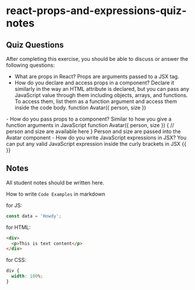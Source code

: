 # react-props-and-expressions-quiz-notes

## Quiz Questions

After completing this exercise, you should be able to discuss or answer the following questions:

- What are props in React?
  Props are arguments passed to a JSX tag.
- How do you declare and access props in a component?
Declare it similarly in the way an HTML attribute is declared, but you can pass any JavaScript value through them including objects, arrays, and functions. To access them, list them as a function argument and access them inside the code body.
function Avatar({ person, size })
<div>
      <Avatar
        size={100}
        person={{
          name: 'Katsuko Saruhashi',
          imageId: 'YfeOqp2'
        }}
      />
- How do you pass props to a component?
  Similar to how you give a function arguments in JavaScript
  function Avatar({ person, size }) {
  // person and size are available here
  }
  Person and size are passed into the Avatar component
- How do you write JavaScript expressions in JSX?
  You can put any valid JavaScript expression inside the curly brackets in JSX {{ }}

## Notes

All student notes should be written here.

How to write `Code Examples` in markdown

for JS:

```javascript
const data = 'Howdy';
```

for HTML:

```html
<div>
  <p>This is text content</p>
</div>
```

for CSS:

```css
div {
  width: 100%;
}
```
